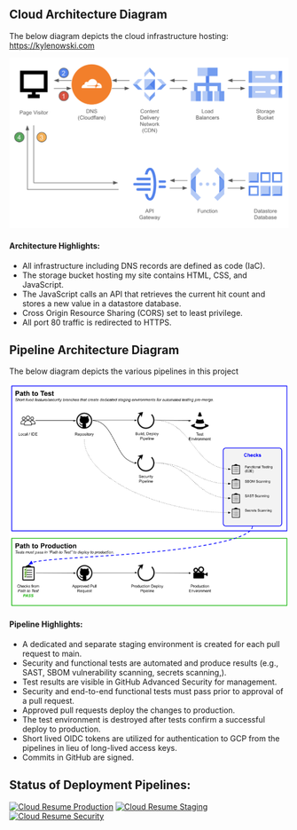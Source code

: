 ## Cloud Architecture Diagram
The below diagram depicts the cloud infrastructure hosting: <https://kylenowski.com>

![CI/CD Pipeline](readme-images/architecture.png?raw=true)


#### Architecture Highlights:
- All infrastructure including DNS records are defined as code (IaC).
- The storage bucket hosting my site contains HTML, CSS, and JavaScript.
- The JavaScript calls an API that retrieves the current hit count and stores a new value in a datastore database.
- Cross Origin Resource Sharing (CORS) set to least privilege.
- All port 80 traffic is redirected to HTTPS.


## Pipeline Architecture Diagram
The below diagram depicts the various pipelines in this project

![GCP Architecture](readme-images/pipeline.png?raw=true)


#### Pipeline Highlights:
- A dedicated and separate staging environment is created for each pull request to main.
- Security and functional tests are automated and produce results (e.g., SAST, SBOM vulnerability scanning, secrets scanning,).
- Test results are visible in GitHub Advanced Security for management.
- Security and end-to-end functional tests must pass prior to approval of a pull request.
- Approved pull requests deploy the changes to production.
- The test environment is destroyed after tests confirm a successful deploy to production.
- Short lived OIDC tokens are utilized for authentication to GCP from the pipelines in lieu of long-lived access keys.
- Commits in GitHub are signed.


## Status of Deployment Pipelines:
[![Cloud Resume Production](https://github.com/kchrzanowski3/gcpresumechallenge/actions/workflows/main-deploy.yml/badge.svg)](https://github.com/kchrzanowski3/gcpresumechallenge/actions/workflows/main-deploy.yml)
[![Cloud Resume Staging](https://github.com/kchrzanowski3/gcpresumechallenge/actions/workflows/test-deploy.yml/badge.svg)](https://github.com/kchrzanowski3/gcpresumechallenge/actions/workflows/test-deploy.yml)
[![Cloud Resume Security](https://github.com/kchrzanowski3/gcpresumechallenge/actions/workflows/static-vuln-scan.yml/badge.svg)](https://github.com/kchrzanowski3/gcpresumechallenge/actions/workflows/static-vuln-scan.yml)